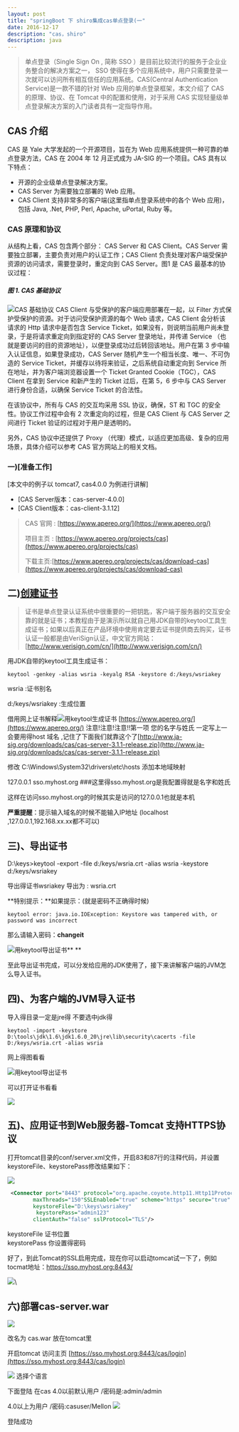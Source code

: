 ```yaml
---
layout: post
title: "springBoot 下 shiro集成cas单点登录(一"
date: 2016-12-17
description: "cas，shiro"
description: java 
--- 
```


>  单点登录（Single Sign On , 简称 SSO ）是目前比较流行的服务于企业业务整合的解决方案之一， SSO 使得在多个应用系统中，用户只需要登录一次就可以访问所有相互信任的应用系统。CAS(Central Authentication Service)是一款不错的针对 Web 应用的单点登录框架，本文介绍了 CAS 的原理、协议、在 Tomcat 中的配置和使用，对于采用 CAS 实现轻量级单点登录解决方案的入门读者具有一定指导作用。

## CAS 介绍

CAS 是 Yale 大学发起的一个开源项目，旨在为 Web 应用系统提供一种可靠的单点登录方法，CAS 在 2004 年 12 月正式成为 JA-SIG 的一个项目。CAS 具有以下特点：

- 开源的企业级单点登录解决方案。
- CAS Server 为需要独立部署的 Web 应用。
- CAS Client 支持非常多的客户端(这里指单点登录系统中的各个 Web 应用)，包括 Java, .Net, PHP, Perl, Apache, uPortal, Ruby 等。

### CAS 原理和协议

从结构上看，CAS 包含两个部分： CAS Server 和 CAS Client。CAS Server 需要独立部署，主要负责对用户的认证工作；CAS Client 负责处理对客户端受保护资源的访问请求，需要登录时，重定向到 CAS Server。图1 是 CAS 最基本的协议过程：

##### 图 1. CAS 基础协议
![CAS 基础协议](http://4315e09a.wiz03.com/share/resources/0d05ee77-f6f9-4d9a-91b0-0fda65647310/index_files/0.0828712994698435.png)
CAS Client 与受保护的客户端应用部署在一起，以 Filter 方式保护受保护的资源。对于访问受保护资源的每个 Web 请求，CAS Client 会分析该请求的 Http 请求中是否包含 Service Ticket，如果没有，则说明当前用户尚未登录，于是将请求重定向到指定好的 CAS Server 登录地址，并传递 Service （也就是要访问的目的资源地址），以便登录成功过后转回该地址。用户在第 3 步中输入认证信息，如果登录成功，CAS Server 随机产生一个相当长度、唯一、不可伪造的 Service Ticket，并缓存以待将来验证，之后系统自动重定向到 Service 所在地址，并为客户端浏览器设置一个 Ticket Granted Cookie（TGC），CAS Client 在拿到 Service 和新产生的 Ticket 过后，在第 5，6 步中与 CAS Server 进行身份合适，以确保 Service Ticket 的合法性。

在该协议中，所有与 CAS 的交互均采用 SSL 协议，确保，ST 和 TGC 的安全性。协议工作过程中会有 2 次重定向的过程，但是 CAS Client 与 CAS Server 之间进行 Ticket 验证的过程对于用户是透明的。

另外，CAS 协议中还提供了 Proxy （代理）模式，以适应更加高级、复杂的应用场景，具体介绍可以参考 CAS 官方网站上的相关文档。

### 一)[准备工作]

[本文中的例子以 tomcat7, cas4.0.0 为例进行讲解]

- [CAS Server版本：cas-server-4.0.0]
- [CAS Client版本：cas-client-3.1.12]

>  CAS 官网 : [https://www.apereo.org/](https://www.apereo.org/)
> 
> 
> 
> 
> 
> 项目主页 : [https://www.apereo.org/projects/cas](https://www.apereo.org/projects/cas)
> 
> 
> 
> 
> 
> 下载主页:[https://www.apereo.org/projects/cas/download-cas](https://www.apereo.org/projects/cas/download-cas)

## 二)[创建证书](http://www.ibm.com/developerworks/cn/opensource/os-cn-cas/index.html)

>  证书是单点登录认证系统中很重要的一把钥匙，客户端于服务器的交互安全靠的就是证书；本教程由于是演示所以就自己用JDK自带的keytool工具生成证书；如果以后真正在产品环境中使用肯定要去证书提供商去购买，证书认证一般都是由VeriSign认证，中文官方网站：[http://www.verisign.com/cn/](http://www.verisign.com/cn/)

用JDK自带的keytool工具生成证书：

    

    
    keytool -genkey -alias wsria -keyalg RSA -keystore d:/keys/wsriakey
    
    

wsria :证书别名

d:/keys/wsriakey :生成位置

借用网上证书解释![用keytool生成证书](http://4315e09a.wiz03.com/share/resources/0d05ee77-f6f9-4d9a-91b0-0fda65647310/index_files/0.42969394382089376.png)
[https://www.apereo.org/](https://www.apereo.org/)
注意!注意!注意!!第一项 您的名字与姓氏 一定写上一会要用得host 域名 ,记住了下面我们就靠这个了[http://www.ja-sig.org/downloads/cas/cas-server-3.1.1-release.zip](http://www.ja-sig.org/downloads/cas/cas-server-3.1.1-release.zip)

 

修改  C:\Windows\System32\drivers\etc\hosts  添加本地域映射

127.0.0.1    sso.myhost.org  ###这里得sso.myhost.org是我配置得就是名字和姓氏

这样在访问sso.myhost.org的时候其实是访问的127.0.0.1也就是本机

**严重提醒**：提示输入域名的时候不能输入IP地址 (localhost ,127.0.0.1,192.168.xx.xx都不可以)

## 三)、导出证书

D:\keys>keytool -export -file d:/keys/wsria.crt -alias wsria -keystore d:/keys/wsriakey

导出得证书wsriakey 导出为  : wsria.crt

**特别提示：**如果提示：(就是密码不正确得时候)

    keytool error: java.io.IOException: Keystore was tampered with, or password was incorrect

那么请输入密码：**changeit**

![用keytool导出证书](http://4315e09a.wiz03.com/share/resources/0d05ee77-f6f9-4d9a-91b0-0fda65647310/index_files/0.28842349094338715.png)**
**

至此导出证书完成，可以分发给应用的JDK使用了，接下来讲解客户端的JVM怎么导入证书。

## 四)、为客户端的JVM导入证书

导入得目录一定是jre得 不要选中jdk得

    keytool -import -keystore D:\tools\jdk\1.6\jdk1.6.0_20\jre\lib\security\cacerts -file D:/keys/wsria.crt -alias wsria

网上得图看看

![用keytool导出证书](http://4315e09a.wiz03.com/share/resources/0d05ee77-f6f9-4d9a-91b0-0fda65647310/index_files/0.36022721068002284.png)

可以打开证书看看

![](http://4315e09a.wiz03.com/share/resources/0d05ee77-f6f9-4d9a-91b0-0fda65647310/index_files/10fef397-ffff-4d70-af73-2edcd1baa5fa.png)

 

## 五)、应用证书到Web服务器-Tomcat 支持HTTPS协议

打开tomcat目录的conf/server.xml文件，开启83和87行的注释代码，并设置keystoreFile、keystorePass修改结果如下：

![](http://4315e09a.wiz03.com/share/resources/0d05ee77-f6f9-4d9a-91b0-0fda65647310/index_files/7249c743-cb92-4d73-840e-4de653787198.png)
 

``` xml   
 <Connector port="8443" protocol="org.apache.coyote.http11.Http11Protocol"
        maxThreads="150"SSLEnabled="true" scheme="https" secure="true"
	    keystoreFile="D:\keys\wsriakey"
		 keystorePass="admin123"
        clientAuth="false" sslProtocol="TLS"/>
```    


keystoreFile 证书位置  
keystorePass 你设置得密码

好了，到此Tomcat的SSL启用完成，现在你可以启动tomcat试一下了，例如tocmat地址：https://sso.myhost.org:8443/ 

![](http://4315e09a.wiz03.com/share/resources/0d05ee77-f6f9-4d9a-91b0-0fda65647310/index_files/e65441b1-1003-4134-b801-890755faf255.png)\

## 六)部署cas-server.war

[![](http://4315e09a.wiz03.com/share/resources/0d05ee77-f6f9-4d9a-91b0-0fda65647310/index_files/30536618.png)](![](/share/resources/0d05ee77-f6f9-4d9a-91b0-0fda65647310/index_files/30536618.png))

改名为 cas.war 放在tomcat里

开启tomcat  访问主页  [https://sso.myhost.org:8443/cas/login](https://sso.myhost.org:8443/cas/login)

![](http://4315e09a.wiz03.com/share/resources/0d05ee77-f6f9-4d9a-91b0-0fda65647310/index_files/ee95ce5a-2e24-40ba-b5d5-16a6866bc039.png)
 选择个语言

下面登陆  在cas 4.0以前默认用户 /密码是:admin/admin

4.0以上为用户 /密码:casuser/Mellon
![](http://4315e09a.wiz03.com/share/resources/0d05ee77-f6f9-4d9a-91b0-0fda65647310/index_files/8c9cc266-7740-4720-9b37-d0ce11097cdd.png)

登陆成功